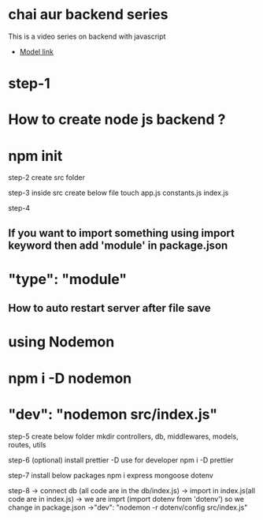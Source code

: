 # chai aur backend series

This is a video series on backend with javascript
- [Model link](https://app.eraser.io/workspace/YtPqZ1VogxGy1jzIDkzj?origin=share)

# step-1
# How to create node js backend ?
# npm init

step-2
create src folder

step-3
inside src create below file
touch app.js constants.js index.js

step-4
## If you want to import  something using import keyword then add 'module' in package.json
# "type": "module"

## How to auto restart server after file save
# using Nodemon 
# npm i -D nodemon
# "dev": "nodemon src/index.js"

step-5
create below folder
mkdir controllers, db, middlewares, models, routes, utils

step-6 (optional)
install prettier
-D use for developer
npm i -D prettier


step-7
install below packages
npm i  express mongoose dotenv

step-8
-> connect db (all code are in the db/index.js)
-> import in index.js(all code are in index.js)
-> we are imprt (import dotenv from 'dotenv') so we change in package.json
    ->"dev": "nodemon -r dotenv/config  src/index.js"